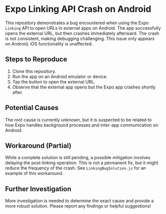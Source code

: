 # Expo Linking API Crash on Android

This repository demonstrates a bug encountered when using the Expo `Linking` API to open URLs in external apps on Android. The app successfully opens the external URL, but then crashes immediately afterward.  The crash is not consistent, making debugging challenging.  This issue only appears on Android; iOS functionality is unaffected.

## Steps to Reproduce

1. Clone this repository.
2. Run the app on an Android emulator or device.
3. Tap the button to open the external URL.
4. Observe that the external app opens but the Expo app crashes shortly after.

## Potential Causes

The root cause is currently unknown, but it is suspected to be related to how Expo handles background processes and inter-app communication on Android.

## Workaround (Partial)

While a complete solution is still pending, a possible mitigation involves delaying the post-linking operation. This is not a permanent fix, but it might reduce the frequency of the crash.  See `LinkingBugSolution.js` for an example of this workaround.

## Further Investigation

More investigation is needed to determine the exact cause and provide a more robust solution.  Please report any findings or helpful suggestions!